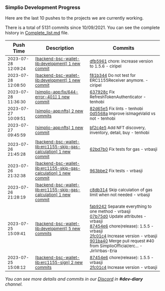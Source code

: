 
### Simplio Development Progress

Here are the last 10 pushes to the projects we are currently working.

There is a total of 5131 commits since 10/09/2021. You can see the complete history in
 [Complete_list.md](Complete_list.md) file.

| Push Time | Description | Commits |
| --- | --- | --- |
| <sub>2023-07-28 12:09:24</sub> | <sub>[[backend-bsc-wallet-lib:development] 1 new commit](https://github.com/SimplioOfficial/backend-bsc-wallet-lib/commit/dfb5961f934ea72316f57f90a952cf796e1385ae)</sub> | <sub>[dfb5961](https://github.com/SimplioOfficial/backend-bsc-wallet-lib/commit/dfb5961f934ea72316f57f90a952cf796e1385ae) chore: increase version to 1.5.6 - ciripel</sub> |
| <sub>2023-07-28 12:08:50</sub> | <sub>[[backend-bsc-wallet-lib:development] 1 new commit](https://github.com/SimplioOfficial/backend-bsc-wallet-lib/commit/f81b344af52ab0089c6a21f8238f1eb4dd5a0d5b)</sub> | <sub>[f81b344](https://github.com/SimplioOfficial/backend-bsc-wallet-lib/commit/f81b344af52ab0089c6a21f8238f1eb4dd5a0d5b) Do not test for ERC1155Receiver anymore. - ciripel</sub> |
| <sub>2023-07-28 11:36:30</sub> | <sub>[[simplio-app:fix/644-error-401] 1 new commit](https://github.com/SimplioOfficial/simplio-app/commit/637928c1cd753d91351825d7b90aeb99d3d8fe0f)</sub> | <sub>[637928c](https://github.com/SimplioOfficial/simplio-app/commit/637928c1cd753d91351825d7b90aeb99d3d8fe0f) Fix RefreshTokenAuthenticator - tenhobi</sub> |
| <sub>2023-07-27 10:09:51</sub> | <sub>[[simplio-app:nfts] 2 new commits](https://github.com/SimplioOfficial/simplio-app/compare/bf2c4e56c214...0d5568afcb89)</sub> | <sub>[82d65e5](https://github.com/SimplioOfficial/simplio-app/commit/82d65e544892880c66d202a2bf033ded1cc7bfc1) Fix lints - tenhobi<br>[0d5568a](https://github.com/SimplioOfficial/simplio-app/commit/0d5568afcb89b959c20868deb73076ccbdbda4a9) Improve isImageValid vs not - tenhobi</sub> |
| <sub>2023-07-27 09:45:59</sub> | <sub>[[simplio-app:nfts] 1 new commit](https://github.com/SimplioOfficial/simplio-app/commit/bf2c4e56c2145b28f660fb7597e373d2368459d7)</sub> | <sub>[bf2c4e5](https://github.com/SimplioOfficial/simplio-app/commit/bf2c4e56c2145b28f660fb7597e373d2368459d7) Add NFT discovery, inventory, detail, buy - tenhobi</sub> |
| <sub>2023-07-26 21:45:28</sub> | <sub>[[backend-bsc-wallet-lib:erc1155-skip-gas-calculation] 1 new commit](https://github.com/SimplioOfficial/backend-bsc-wallet-lib/commit/62bd7b04a58f908af91c7ff0cef0b245ac6e92fd)</sub> | <sub>[62bd7b0](https://github.com/SimplioOfficial/backend-bsc-wallet-lib/commit/62bd7b04a58f908af91c7ff0cef0b245ac6e92fd) Fix tests for gas - vrbasji</sub> |
| <sub>2023-07-26 21:32:38</sub> | <sub>[[backend-bsc-wallet-lib:erc1155-skip-gas-calculation] 1 new commit](https://github.com/SimplioOfficial/backend-bsc-wallet-lib/commit/963bbe24a6cdcf2bd400ab683303b75f28a91110)</sub> | <sub>[963bbe2](https://github.com/SimplioOfficial/backend-bsc-wallet-lib/commit/963bbe24a6cdcf2bd400ab683303b75f28a91110) Fix tests - vrbasji</sub> |
| <sub>2023-07-26 21:28:19</sub> | <sub>[[backend-bsc-wallet-lib:erc1155-skip-gas-calculation] 1 new commit](https://github.com/SimplioOfficial/backend-bsc-wallet-lib/commit/c8db31491e2fc79f7ba3eaacfedadfda0dbcfd0a)</sub> | <sub>[c8db314](https://github.com/SimplioOfficial/backend-bsc-wallet-lib/commit/c8db31491e2fc79f7ba3eaacfedadfda0dbcfd0a) Skip calculation of gas limit when not needed - vrbasji</sub> |
| <sub>2023-07-25 15:09:41</sub> | <sub>[[backend-bsc-wallet-lib:development] 5 new commits](https://github.com/SimplioOfficial/backend-bsc-wallet-lib/compare/0aec35353a47...901ba4038d5c)</sub> | <sub>[fab9242](https://github.com/SimplioOfficial/backend-bsc-wallet-lib/commit/fab92427a12b951e272d27597b037f1f5e8d89b2) Separate everything to one method - vrbasji<br>[07b75d0](https://github.com/SimplioOfficial/backend-bsc-wallet-lib/commit/07b75d02d072d82713c4e91701c9028570ee142a) Update attributes - vrbasji<br>[87454e6](https://github.com/SimplioOfficial/backend-bsc-wallet-lib/commit/87454e6bc6f82c3e73a71e95d3458641400d9e5c) chore(release): 1.5.5 - vrbasji<br>[2fc01c4](https://github.com/SimplioOfficial/backend-bsc-wallet-lib/commit/2fc01c4321bcf75d9ae1851362185b411bd9cd9e) Increase version - vrbasji<br>[901ba40](https://github.com/SimplioOfficial/backend-bsc-wallet-lib/commit/901ba4038d5c4b7a561a78d141bedb72305186bd) Merge pull request #40 from SimplioOfficial/erc... - JiriVrbas-Eria</sub> |
| <sub>2023-07-25 15:08:12</sub> | <sub>[[backend-bsc-wallet-lib:erc1155-sign] 2 new commits](https://github.com/SimplioOfficial/backend-bsc-wallet-lib/compare/07b75d02d072...2fc01c4321bc)</sub> | <sub>[87454e6](https://github.com/SimplioOfficial/backend-bsc-wallet-lib/commit/87454e6bc6f82c3e73a71e95d3458641400d9e5c) chore(release): 1.5.5 - vrbasji<br>[2fc01c4](https://github.com/SimplioOfficial/backend-bsc-wallet-lib/commit/2fc01c4321bcf75d9ae1851362185b411bd9cd9e) Increase version - vrbasji</sub> |

_You can see more details and commits in our [Discord](https://discord.gg/aKhjuwZmdP) in **#dev-diary** channel._
